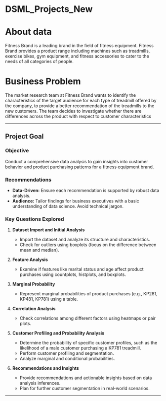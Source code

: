 # DSML_Projects_New

<h1>About data</h1>
Fitness Brand is a leading brand in the field of fitness equipment. Fitness Brand provides a product range including machines such as treadmills, exercise bikes, gym equipment, and fitness accessories to cater to the needs of all categories of people.

<h1>Business Problem</h1>

The market research team at Fitness Brand wants to identify the characteristics of the target audience for each type of treadmill offered by the company, to provide a better recommendation of the treadmills to the new customers. The team decides to investigate whether there are differences across the product with respect to customer characteristics

---

## Project Goal

### Objective

Conduct a comprehensive data analysis to gain insights into customer behavior and product purchasing patterns for a fitness equipment brand.

### Recommendations

- **Data-Driven:** Ensure each recommendation is supported by robust data analysis.
- **Audience:** Tailor findings for business executives with a basic understanding of data science. Avoid technical jargon.

### Key Questions Explored

1. **Dataset Import and Initial Analysis**

   - Import the dataset and analyze its structure and characteristics.
   - Check for outliers using boxplots (focus on the difference between mean and median).

2. **Feature Analysis**

   - Examine if features like marital status and age affect product purchases using countplots, histplots, and boxplots.

3. **Marginal Probability**

   - Represent marginal probabilities of product purchases (e.g., KP281, KP481, KP781) using a table.

4. **Correlation Analysis**

   - Check correlations among different factors using heatmaps or pair plots.

5. **Customer Profiling and Probability Analysis**

   - Determine the probability of specific customer profiles, such as the likelihood of a male customer purchasing a KP781 treadmill.
   - Perform customer profiling and segmentation.
   - Analyze marginal and conditional probabilities.

6. **Recommendations and Insights**
   - Provide recommendations and actionable insights based on data analysis inferences.
   - Plan for further customer segmentation in real-world scenarios.

---
